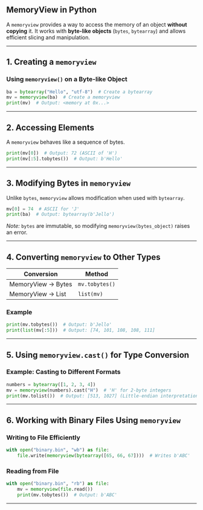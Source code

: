## **MemoryView in Python**  

A `memoryview` provides a way to access the memory of an object **without copying** it. It works with **byte-like objects** (`bytes`, `bytearray`) and allows efficient slicing and manipulation.

---

## **1. Creating a `memoryview`**  

### **Using `memoryview()` on a Byte-like Object**
```python
ba = bytearray("Hello", "utf-8")  # Create a bytearray
mv = memoryview(ba)  # Create a memoryview
print(mv)  # Output: <memory at 0x...>
```

---

## **2. Accessing Elements**  
A `memoryview` behaves like a sequence of bytes.

```python
print(mv[0])  # Output: 72 (ASCII of 'H')
print(mv[:5].tobytes())  # Output: b'Hello'
```

---

## **3. Modifying Bytes in `memoryview`**  
Unlike `bytes`, `memoryview` allows modification when used with `bytearray`.

```python
mv[0] = 74  # ASCII for 'J'
print(ba)  # Output: bytearray(b'Jello')
```
*Note:* `bytes` are immutable, so modifying `memoryview(bytes_object)` raises an error.

---

## **4. Converting `memoryview` to Other Types**  

| **Conversion** | **Method** |
|--------------|-----------|
| MemoryView → Bytes | `mv.tobytes()` |
| MemoryView → List | `list(mv)` |

### **Example**
```python
print(mv.tobytes())  # Output: b'Jello'
print(list(mv[:5]))  # Output: [74, 101, 108, 108, 111]
```

---

## **5. Using `memoryview.cast()` for Type Conversion**  

### **Example: Casting to Different Formats**
```python
numbers = bytearray([1, 2, 3, 4])
mv = memoryview(numbers).cast("H")  # 'H' for 2-byte integers
print(mv.tolist())  # Output: [513, 1027] (Little-endian interpretation)
```

---

## **6. Working with Binary Files Using `memoryview`**
### **Writing to File Efficiently**
```python
with open("binary.bin", "wb") as file:
    file.write(memoryview(bytearray([65, 66, 67])))  # Writes b'ABC'
```

### **Reading from File**
```python
with open("binary.bin", "rb") as file:
    mv = memoryview(file.read())
    print(mv.tobytes())  # Output: b'ABC'
```

---

